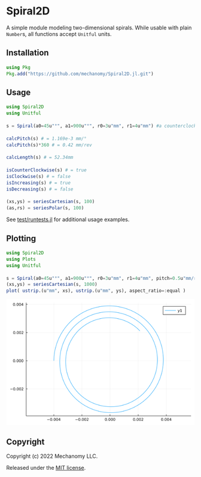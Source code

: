# Spiral2D
A simple module modeling two-dimensional spirals.
While usable with plain `Number`s, all functions accept `Unitful` units.

## Installation
```julia
using Pkg
Pkg.add("https://github.com/mechanomy/Spiral2D.jl.git")

```
## Usage
```julia
using Spiral2D
using Unitful

s = Spiral(a0=45u"°", a1=900u"°", r0=3u"mm", r1=4u"mm") #a counterclockwise spiral starting at r0=3mm and a0=45deg, terminating at r1=3mm and a1=900deg, with 0.5 

calcPitch(s) # = 1.169e-3 mm/°
calcPitch(s)*360 # = 0.42 mm/rev

calcLength(s) # = 52.34mm

isCounterClockwise(s) # = true
isClockwise(s) # = false
isIncreasing(s) # = true
isDecreasing(s) # = false

(xs,ys) = seriesCartesian(s, 100)
(as,rs) = seriesPolar(s, 100)
```

See [test/runtests.jl](test/runtests.jl) for additional usage examples.

## Plotting
```julia
using Spiral2D
using Plots
using Unitful

s = Spiral(a0=45u"°", a1=900u"°", r0=3u"mm", r1=4u"mm", pitch=0.5u"mm/rad") # counterclockwise spiral starting at r0=3mm and a0=45deg, terminating at r1=3mm and a1=900deg, with 0.5 
(xs,ys) = seriesCartesian(s, 1000)
plot( ustrip.(u"mm", xs), ustrip.(u"mm", ys), aspect_ratio=:equal )
```
![A spiral](Spiral2D.png)


## Copyright
Copyright (c) 2022 Mechanomy LLC.

Released under the [MIT license](license.md).
